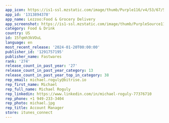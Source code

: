 ```yaml
---
app_icon: https://is1-ssl.mzstatic.com/image/thumb/Purple116/v4/53/67/5c/53675caa-e6c1-1945-d0fa-137487f72528/AppIcon-0-0-1x_U007emarketing-0-10-0-0-85-220.png/1024x1024bb.png
app_id: '1313894378'
app_name: Lezzoo:Food & Grocery Delivery
app_screenshot: https://is1-ssl.mzstatic.com/image/thumb/PurpleSource116/v4/2c/f0/0b/2cf00b0e-8e36-2394-4663-e5d8563a4312/c00c4579-6d77-46d9-861b-7d6a72696768_001.jpg/1242x2688bb.png
category: Food & Drink
country: US
id: 15fqmh3kVOuL
language: en
most_recent_release: '2024-01-20T00:00:00'
publisher_id: '1291757195'
publisher_name: Fastwares
rank: '274'
release_count_in_past_year: '27'
release_count_in_past_year_category: 13
release_count_in_past_year_top_in_category: 38
rep_email: michael.roguly@bitrise.io
rep_first_name: Michael
rep_full_name: Michael Roguly
rep_linkedin: https://www.linkedin.com/in/michael-roguly-77376710
rep_phone: +1 949-233-3404
rep_photo: michael.jpg
rep_title: Account Manager
store: itunes_connect
---
```

